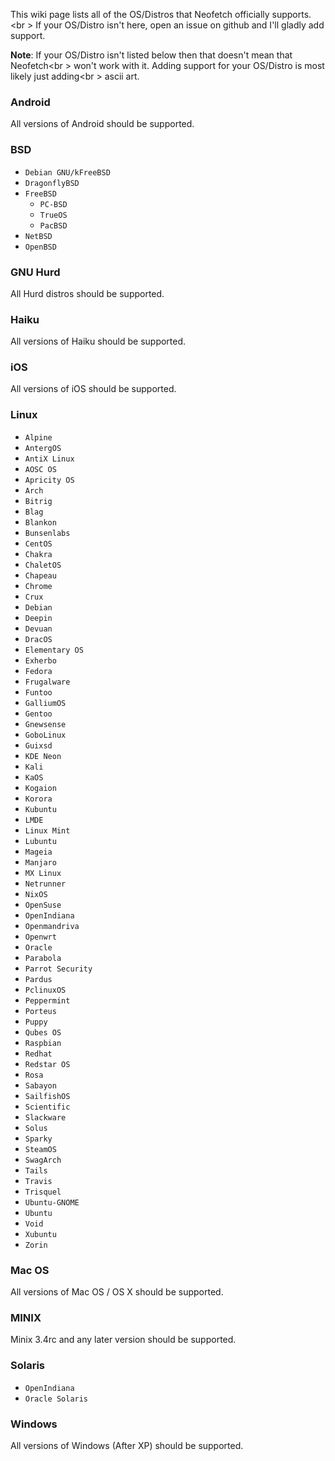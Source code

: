 This wiki page lists all of the OS/Distros that Neofetch officially supports.<br \>
If your OS/Distro isn't here, open an issue on github and I'll gladly add support.

**Note**: If your OS/Distro isn't listed below then that doesn't mean that Neofetch<br \>
won't work with it. Adding support for your OS/Distro is most likely just adding<br \>
ascii art.

### Android

All versions of Android should be supported.


### BSD

- `Debian GNU/kFreeBSD`
- `DragonflyBSD`
- `FreeBSD`
    - `PC-BSD`
    - `TrueOS`
    - `PacBSD`
- `NetBSD`
- `OpenBSD`


### GNU Hurd

All Hurd distros should be supported.


### Haiku

All versions of Haiku should be supported.


### iOS

All versions of iOS should be supported.


### Linux

- `Alpine`
- `AntergOS`
- `AntiX Linux`
- `AOSC OS`
- `Apricity OS`
- `Arch`
- `Bitrig`
- `Blag`
- `Blankon`
- `Bunsenlabs`
- `CentOS`
- `Chakra`
- `ChaletOS`
- `Chapeau`
- `Chrome`
- `Crux`
- `Debian`
- `Deepin`
- `Devuan`
- `DracOS`
- `Elementary OS`
- `Exherbo`
- `Fedora`
- `Frugalware`
- `Funtoo`
- `GalliumOS`
- `Gentoo`
- `Gnewsense`
- `GoboLinux`
- `Guixsd`
- `KDE Neon`
- `Kali`
- `KaOS`
- `Kogaion`
- `Korora`
- `Kubuntu`
- `LMDE`
- `Linux Mint`
- `Lubuntu`
- `Mageia`
- `Manjaro`
- `MX Linux`
- `Netrunner`
- `NixOS`
- `OpenSuse`
- `OpenIndiana`
- `Openmandriva`
- `Openwrt`
- `Oracle`
- `Parabola`
- `Parrot Security`
- `Pardus`
- `PclinuxOS`
- `Peppermint`
- `Porteus`
- `Puppy`
- `Qubes OS`
- `Raspbian`
- `Redhat`
- `Redstar OS`
- `Rosa`
- `Sabayon`
- `SailfishOS`
- `Scientific`
- `Slackware`
- `Solus`
- `Sparky`
- `SteamOS`
- `SwagArch`
- `Tails`
- `Travis`
- `Trisquel`
- `Ubuntu-GNOME`
- `Ubuntu`
- `Void`
- `Xubuntu`
- `Zorin`


### Mac OS

All versions of Mac OS / OS X should be supported.


### MINIX

Minix 3.4rc and any later version should be supported.

### Solaris

- `OpenIndiana`
- `Oracle Solaris`


### Windows

All versions of Windows (After XP) should be supported.
